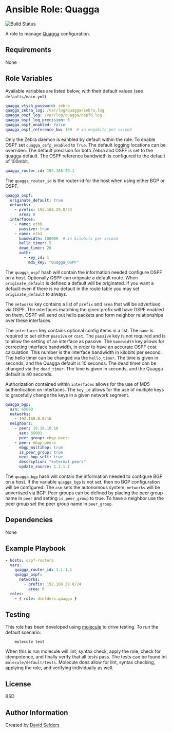 # Ansible Role: Quagga

[![Build Status](https://travis-ci.org/dselders/ansible-role-quagga.svg?branch=master)](https://travis-ci.org/dselders/ansible-role-quagga)

A role to manage [Quagga][] configuration.

## Requirements

None

## Role Variables

Available variables are listed below, with their default values (see
`defaults/main.yml`)

```yaml
quagga_vtysh_password: zebra
quagga_zebra_log: /var/log/quagga/zebra.log
quagga_ospf_log: /var/log/quagga/ospfd.log
quagga_ospf_log_precision: 0
quagga_ospf_enabled: false
quagga_ospf_reference_bw: 100  # in megabits per second
```

Only the Zebra daemon is eanbled by default within the role.  To enable OSPF
set `quagga_osfp_enabled` to `True`.  The default logging locations can be
overriden.  The default precision for both Zebra and OSPF is set to the quagga
default.  The OSPF reference bandwidth is configured to the default of 100mbit.

```yaml
quagga_router_id: 192.168.29.1
```

The `quagga_router_id` is the router-id for the host when using either BGP or
OSPF.

```yaml
quagga_ospf:
  originate_default: true
  networks:
    - prefix: 192.168.29.0/24
      area: 0
  interfaces:
    - name: eth0
      passive: true
    - name: eth1
      bandwidth: 100000  # in kilobits per second
      hello_timer: 5
      dead_timer: 20
      auth:
        - key_id: 1
          md5_key: "Quagga_OSPF"
```

The `quagga_ospf` hash will contain the information needed configure OSPF on a
host.  Optionally OSPF can originate a default route.  When `originate_default`
is defined a default will be originated.  If you want a default even if there is
no default in the route table you may set `originate_default` to always.

The `networks` key contains a list of `prefix` and `area` that will be
advertised via OSPF.  The interfaces matching the given prefix will have OSPF
enabled on them.  OSPF will send out hello packets and form neighbor
relationships over these interfaces.

The `interfaces` key contains optional config items in a list.  The `name` is
required to set either `passive` or `cost`.  The `passive` key is not required
and is to allow the setting of an interface as passive.  The `bandwidth` key
allows for correcting interface bandwidth, in order to have an accurate OSPF
cost calculation.  This number is the interface bandwidth in kilobits per
second.  The hello timer can be changed via the `hello_timer`.  The time is
given in seconds, and the Quagga default is 10 seconds.  The dead timer can be
changed via the `dead_timer`.  The time is given in seconds, and the Quagga
default is 40 seconds.

Authorization contained within `interfaces` allows for the use of MD5
authentication on interfaces.  The `key_id` allows for the use of multiple keys
to gracefully change the keys in a given network segment.

```yaml
quagga_bgp:
  asn: 65000
  networks:
    - 192.168.0.0/16
  neighbors:
    - peer: 10.10.10.10
      asn: 65001
      peer_group: ebgp-peers
    - peer: ebgp-peers
      ebgp_multihop: true
      is_peer_group: true
      next_hop_self: true
      description: "external peers"
      update_source: 1.1.1.1
```

The `quagga_bgp` hash will contain the information needed to configure BGP on a
host.  If the variable `quagga_bgp` is not set, then no BGP configuration will
be configured.  The `asn` sets the autonomous system, `networks` will be
advertised via BGP.  Peer groups can be defined by placing the peer group name
in `peer` and setting `is_peer_group` to true.  To have a neighbor use the peer
group set the peer group name in `peer_group`.

## Dependencies

None

## Example Playbook

```yaml
- hosts: ospf-routers
  vars:
    quagga_router_id: 1.1.1.1
    quagga_ospf:
      networks:
        - prefix: 192.168.29.0/24
          area: 0
  roles:
    - { role: dselders.quagga }
```

## Testing

This role has been developed using [molecule][] to drive testing.  To run
the default scenario:

        molecule test

When this is run molecule will lint, syntax check, apply the role, check for
idempotence, and finally verify that all tests pass.  The tests can be found int
`molecule/default/tests`.  Molecule does allow for lint, syntax checking,
applying the role, and verifying individually as well.

## License

BSD

## Author Information

Created by [David Selders][]

[quagga]: https://www.nongnu.org/quagga/
[molecule]: https://molecule.readthedocs.io/en/latest/
[David Selders]: https://github.com/dselders
